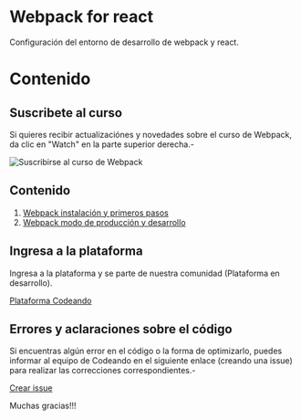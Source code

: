 # Webpack for react

Configuración del entorno de desarrollo de webpack y react.

# Contenido

## Suscribete al curso

Si quieres recibir actualizaciónes y novedades sobre el curso de Webpack, da clic en "Watch" en la parte superior derecha.-

![Suscribirse al curso de Webpack](http://blog.codeando.club/img/github.png)

## Contenido

1. [Webpack instalación y primeros pasos](http://blog.codeando.club/articulos/trabajando-con-formularios-en-reactjs.html)
2. [Webpack modo de producción y desarrollo](http://blog.codeando.club/articulos/webpack-instalacion-y-primeros-pasos.html)

## Ingresa a la plataforma

Ingresa a la plataforma y se parte de nuestra comunidad (Plataforma en desarrollo).

[Plataforma Codeando](http://codeando.club)

## Errores y aclaraciones sobre el código

Si encuentras algún error en el código o la forma de optimizarlo, puedes informar al equipo de Codeando en el siguiente enlace (creando una issue) para realizar las correcciones correspondientes.-

[Crear issue](https://github.com/codeandomx/webpack-for-rea/issues)

Muchas gracias!!!